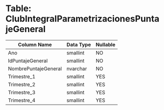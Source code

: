 # Table: ClubIntegralParametrizacionesPuntajeGeneral

| Column Name | Data Type | Nullable |
|-------------|-----------|----------|
| Ano | smallint | NO |
| IdPuntajeGeneral | smallint | NO |
| NombrePuntajeGeneral | nvarchar | NO |
| Trimestre_1 | smallint | YES |
| Trimestre_2 | smallint | YES |
| Trimestre_3 | smallint | YES |
| Trimestre_4 | smallint | YES |
